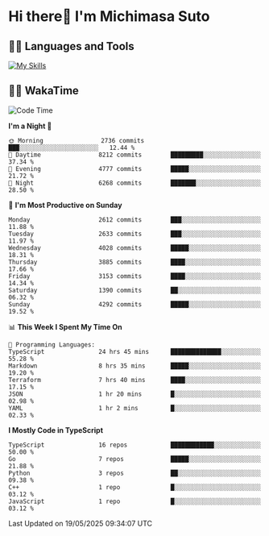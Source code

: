 # Hi there👋 I'm Michimasa Suto

## 🧑‍💻 Languages and Tools
[![My Skills](https://skillicons.dev/icons?i=ts,nextjs,react,go,python,aws,terraform)](https://skillicons.dev)

<!--
**Suto-Michimasa/Suto-Michimasa** is a ✨ _special_ ✨ repository because its `README.md` (this file) appears on your GitHub profile.

Here are some ideas to get you started:

- 🔭 I’m currently working on ...
- 🌱 I’m currently learning ...
- 👯 I’m looking to collaborate on ...
- 🤔 I’m looking for help with ...
- 💬 Ask me about ...
- 📫 How to reach me: ...
- 😄 Pronouns: ...
- ⚡ Fun fact: ...
-->
<!--
## 💎 Github Stats

<div>
  <img height="170" align="left" src="https://github-readme-stats.vercel.app/api?username=Suto-michimasa&count_private=true&show_icons=true&theme=dark" />
  <img height="170" src="https://github-readme-stats.vercel.app/api/top-langs/?username=Suto-michimasa&langs_count=8&layout=compact&theme=dark" />
</div>
-->
<!-- ## 🏆 GitHub Profile Trophy

<img width="800" src="https://github-profile-trophy.vercel.app/?username=Suto-michimasa&theme=onedark&no-frame=true"/>
 -->

## 🧑‍💻 WakaTime
<!--START_SECTION:waka-->
![Code Time](http://img.shields.io/badge/Code%20Time-846%20hrs%2039%20mins-blue)

**I'm a Night 🦉** 

```text
🌞 Morning                2736 commits        ███░░░░░░░░░░░░░░░░░░░░░░   12.44 % 
🌆 Daytime                8212 commits        █████████░░░░░░░░░░░░░░░░   37.34 % 
🌃 Evening                4777 commits        █████░░░░░░░░░░░░░░░░░░░░   21.72 % 
🌙 Night                  6268 commits        ███████░░░░░░░░░░░░░░░░░░   28.50 % 
```
📅 **I'm Most Productive on Sunday** 

```text
Monday                   2612 commits        ███░░░░░░░░░░░░░░░░░░░░░░   11.88 % 
Tuesday                  2633 commits        ███░░░░░░░░░░░░░░░░░░░░░░   11.97 % 
Wednesday                4028 commits        █████░░░░░░░░░░░░░░░░░░░░   18.31 % 
Thursday                 3885 commits        ████░░░░░░░░░░░░░░░░░░░░░   17.66 % 
Friday                   3153 commits        ████░░░░░░░░░░░░░░░░░░░░░   14.34 % 
Saturday                 1390 commits        ██░░░░░░░░░░░░░░░░░░░░░░░   06.32 % 
Sunday                   4292 commits        █████░░░░░░░░░░░░░░░░░░░░   19.52 % 
```


📊 **This Week I Spent My Time On** 

```text
💬 Programming Languages: 
TypeScript               24 hrs 45 mins      ██████████████░░░░░░░░░░░   55.28 % 
Markdown                 8 hrs 35 mins       █████░░░░░░░░░░░░░░░░░░░░   19.20 % 
Terraform                7 hrs 40 mins       ████░░░░░░░░░░░░░░░░░░░░░   17.15 % 
JSON                     1 hr 20 mins        █░░░░░░░░░░░░░░░░░░░░░░░░   02.98 % 
YAML                     1 hr 2 mins         █░░░░░░░░░░░░░░░░░░░░░░░░   02.33 % 
```

**I Mostly Code in TypeScript** 

```text
TypeScript               16 repos            ████████████░░░░░░░░░░░░░   50.00 % 
Go                       7 repos             █████░░░░░░░░░░░░░░░░░░░░   21.88 % 
Python                   3 repos             ██░░░░░░░░░░░░░░░░░░░░░░░   09.38 % 
C++                      1 repo              █░░░░░░░░░░░░░░░░░░░░░░░░   03.12 % 
JavaScript               1 repo              █░░░░░░░░░░░░░░░░░░░░░░░░   03.12 % 
```




 Last Updated on 19/05/2025 09:34:07 UTC
<!--END_SECTION:waka-->
